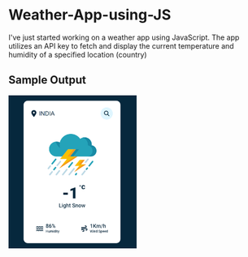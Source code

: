 # Weather-App-using-JS

I've just started working on a weather app using JavaScript. The app utilizes an API key to fetch and display the current temperature and humidity of a specified location (country)

## Sample Output

<img src="/images/Screenshot.png" width=50%>